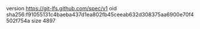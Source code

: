 version https://git-lfs.github.com/spec/v1
oid sha256:f91055131c4baeba437d1ea802fb45ceeab632d308375aa6900e70f4502f754a
size 4897
